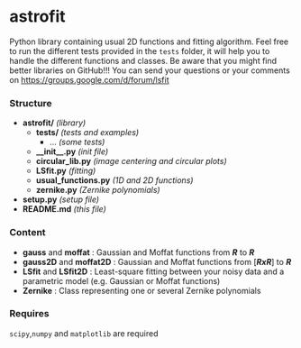 # astrofit
Python library containing usual 2D functions and fitting algorithm. Feel free to run the different tests provided in the `tests` folder, it will help you to handle the different functions and classes. Be aware that you might find better libraries on GitHub!!! You can send your questions or your comments on https://groups.google.com/d/forum/lsfit

### Structure
* **astrofit/** _(library)_
  * **tests/** _(tests and examples)_
    * ... _(some tests)_
  * **\_\_init\_\_.py** _(init file)_
  * **circular_lib.py**  _(image centering and circular plots)_
  * **LSfit.py** _(fitting)_
  * **usual_functions.py** _(1D and 2D functions)_
  * **zernike.py** _(Zernike polynomials)_
* **setup.py** _(setup file)_
* **README.md** _(this file)_

### Content
* **gauss** and **moffat** : Gaussian and Moffat functions from **_R_** to **_R_**
* **gauss2D** and **moffat2D** : Gaussian and Moffat functions from [**_RxR_**] to **_R_**
* **LSfit** and **LSfit2D** : Least-square fitting between your noisy data and a parametric model (e.g. Gaussian or Moffat functions)
* **Zernike** : Class representing one or several Zernike polynomials

### Requires
`scipy`,`numpy` and `matplotlib` are required
